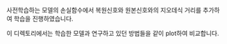 사전학습하는 모델의 손실함수에서 복원신호와 원본신호와의 지오데식 거리를 추가하여 학습을 진행하였습니다.

이 디렉토리에서는 학습한 모델과 연구하고 있던 방법들을 같이 plot하여 비교합니다.
